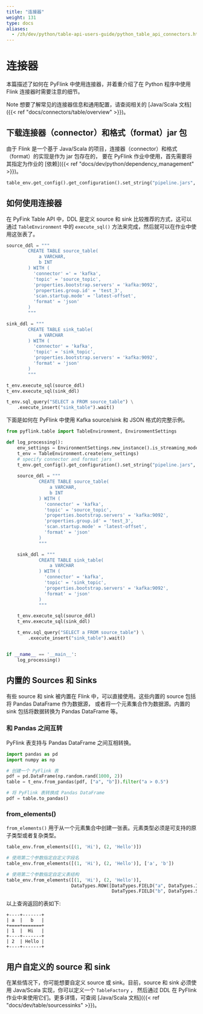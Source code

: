 ```yaml
---
title: "连接器"
weight: 131
type: docs
aliases:
  - /zh/dev/python/table-api-users-guide/python_table_api_connectors.html
---
```

<!--
Licensed to the Apache Software Foundation (ASF) under one
or more contributor license agreements.  See the NOTICE file
distributed with this work for additional information
regarding copyright ownership.  The ASF licenses this file
to you under the Apache License, Version 2.0 (the
"License"); you may not use this file except in compliance
with the License.  You may obtain a copy of the License at

  http://www.apache.org/licenses/LICENSE-2.0

Unless required by applicable law or agreed to in writing,
software distributed under the License is distributed on an
"AS IS" BASIS, WITHOUT WARRANTIES OR CONDITIONS OF ANY
KIND, either express or implied.  See the License for the
specific language governing permissions and limitations
under the License.
-->

# 连接器

本篇描述了如何在 PyFlink 中使用连接器，并着重介绍了在 Python 程序中使用 Flink 连接器时需要注意的细节。

<span class="label label-info">Note</span> 想要了解常见的连接器信息和通用配置，请查阅相关的 [Java/Scala 文档]({{< ref "docs/connectors/table/overview" >}})。

## 下载连接器（connector）和格式（format）jar 包

由于 Flink 是一个基于 Java/Scala 的项目，连接器（connector）和格式（format）的实现是作为 jar 包存在的，
要在 PyFlink 作业中使用，首先需要将其指定为作业的 [依赖]({{< ref "docs/dev/python/dependency_management" >}})。

```python
table_env.get_config().get_configuration().set_string("pipeline.jars", "file:///my/jar/path/connector.jar;file:///my/jar/path/json.jar")
```

## 如何使用连接器

在 PyFink Table API 中，DDL 是定义 source 和 sink 比较推荐的方式，这可以通过
`TableEnvironment` 中的 `execute_sql()` 方法来完成，然后就可以在作业中使用这张表了。

```python
source_ddl = """
        CREATE TABLE source_table(
            a VARCHAR,
            b INT
        ) WITH (
          'connector' =' = 'kafka',
          'topic' = 'source_topic',
          'properties.bootstrap.servers' = 'kafka:9092',
          'properties.group.id' = 'test_3',
          'scan.startup.mode' = 'latest-offset',
          'format' = 'json'
        )
        """

sink_ddl = """
        CREATE TABLE sink_table(
            a VARCHAR
        ) WITH (
          'connector' = 'kafka',
          'topic' = 'sink_topic',
          'properties.bootstrap.servers' = 'kafka:9092',
          'format' = 'json'
        )
        """

t_env.execute_sql(source_ddl)
t_env.execute_sql(sink_ddl)

t_env.sql_query("SELECT a FROM source_table") \
    .execute_insert("sink_table").wait()
```

下面是如何在 PyFlink 中使用 Kafka source/sink 和 JSON 格式的完整示例。

```python
from pyflink.table import TableEnvironment, EnvironmentSettings

def log_processing():
    env_settings = EnvironmentSettings.new_instance().is_streaming_mode().build()
    t_env = TableEnvironment.create(env_settings)
    # specify connector and format jars
    t_env.get_config().get_configuration().set_string("pipeline.jars", "file:///my/jar/path/connector.jar;file:///my/jar/path/json.jar")
    
    source_ddl = """
            CREATE TABLE source_table(
                a VARCHAR,
                b INT
            ) WITH (
              'connector' = 'kafka',
              'topic' = 'source_topic',
              'properties.bootstrap.servers' = 'kafka:9092',
              'properties.group.id' = 'test_3',
              'scan.startup.mode' = 'latest-offset',
              'format' = 'json'
            )
            """

    sink_ddl = """
            CREATE TABLE sink_table(
                a VARCHAR
            ) WITH (
              'connector' = 'kafka',
              'topic' = 'sink_topic',
              'properties.bootstrap.servers' = 'kafka:9092',
              'format' = 'json'
            )
            """

    t_env.execute_sql(source_ddl)
    t_env.execute_sql(sink_ddl)

    t_env.sql_query("SELECT a FROM source_table") \
        .execute_insert("sink_table").wait()


if __name__ == '__main__':
    log_processing()
```

## 内置的 Sources 和 Sinks

有些 source 和 sink 被内置在 Flink 中，可以直接使用。这些内置的 source 包括将 Pandas DataFrame 作为数据源，
或者将一个元素集合作为数据源。内置的 sink 包括将数据转换为 Pandas DataFrame 等。

### 和 Pandas 之间互转

PyFlink 表支持与 Pandas DataFrame 之间互相转换。

```python
import pandas as pd
import numpy as np

# 创建一个 PyFlink 表
pdf = pd.DataFrame(np.random.rand(1000, 2))
table = t_env.from_pandas(pdf, ["a", "b"]).filter("a > 0.5")

# 将 PyFlink 表转换成 Pandas DataFrame
pdf = table.to_pandas()
```

### from_elements()

`from_elements()` 用于从一个元素集合中创建一张表。元素类型必须是可支持的原子类型或者复杂类型。

```python
table_env.from_elements([(1, 'Hi'), (2, 'Hello')])

# 使用第二个参数指定自定义字段名
table_env.from_elements([(1, 'Hi'), (2, 'Hello')], ['a', 'b'])

# 使用第二个参数指定自定义表结构
table_env.from_elements([(1, 'Hi'), (2, 'Hello')],
                        DataTypes.ROW([DataTypes.FIELD("a", DataTypes.INT()),
                                       DataTypes.FIELD("b", DataTypes.STRING())]))
```

以上查询返回的表如下:

```
+----+-------+
| a  |   b   |
+====+=======+
| 1  |  Hi   |
+----+-------+
| 2  | Hello |
+----+-------+
```

## 用户自定义的 source 和 sink

在某些情况下，你可能想要自定义 source 或 sink。目前，source 和 sink 必须使用 Java/Scala 实现，你可以定义一个 `TableFactory` ，
然后通过 DDL 在 PyFlink 作业中来使用它们。更多详情，可查阅 [Java/Scala 文档]({{< ref "docs/dev/table/sourcessinks" >}})。
